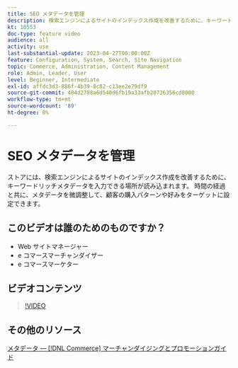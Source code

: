 ```yaml
---
title: SEO メタデータを管理
description: 検索エンジンによるサイトのインデックス作成を改善するために、キーワードリッチなメタデータを組み込む方法を説明します。
kt: 10553
doc-type: feature video
audience: all
activity: use
last-substantial-update: 2023-04-27T00:00:00Z
feature: Configuration, System, Search, Site Navigation
topic: Commerce, Administration, Content Management
role: Admin, Leader, User
level: Beginner, Intermediate
exl-id: affdc3d3-886f-4b39-8c82-c13ee2e79df9
source-git-commit: 404d2708a6d540d6fb19a33afb20726356cd8000
workflow-type: tm+mt
source-wordcount: '89'
ht-degree: 0%

---
```


# SEO メタデータを管理

ストアには、検索エンジンによるサイトのインデックス作成を改善するために、キーワードリッチメタデータを入力できる場所が読み込まれます。 時間の経過と共に、メタデータを微調整して、顧客の購入パターンや好みをターゲットに設定できます。

## このビデオは誰のためのものですか？

- Web サイトマネージャー
- e コマースマーチャンダイザー
- e コマースマーケター

## ビデオコンテンツ

>[!VIDEO](https://video.tv.adobe.com/v/343750?quality=12&learn=on)

## その他のリソース

[メタデータ — [!DNL Commerce] マーチャンダイジングとプロモーションガイド](https://experienceleague.adobe.com/docs/commerce-admin/marketing/seo/meta-data.html)
